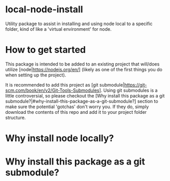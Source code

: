 # local-node-install
Utility package to assist in installing and using node local to a specific folder, kind of like a 'virtual environment' for node.

# How to get started
This package is intended to be added to an existing project that will/does utilize [node|https://nodejs.org/en/] (likely as one of the first things you do when setting up the project).

It is recommended to add this project as [git submodule|https://git-scm.com/book/en/v2/Git-Tools-Submodules]. Using git submodules is a little controversial, so please checkout the [Why install this package as a git submodule?|#why-install-this-package-as-a-git-submodule?] section to make sure the potential 'gotchas' don't worry you. If they do, simply download the contents of this repo and add it to your project folder structure. 

# Why install node locally?

# Why install this package as a git submodule?
